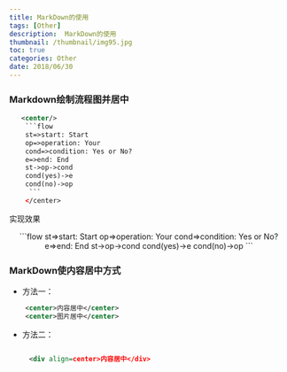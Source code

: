 ```yaml
---
title: MarkDown的使用
tags: [Other]
description:  MarkDown的使用
thumbnail: /thumbnail/img95.jpg
toc: true
categories: Other
date: 2018/06/30
---
```


### Markdown绘制流程图并居中

```xml
   <center/>
    ```flow
    st=>start: Start
    op=>operation: Your
    cond=>condition: Yes or No?
    e=>end: End
    st->op->cond
    cond(yes)->e
    cond(no)->op
     ```
    </center>

```

实现效果

   <center/>
```flow
    st=>start: Start
    op=>operation: Your
    cond=>condition: Yes or No?
    e=>end: End
    st->op->cond
    cond(yes)->e
    cond(no)->op
``` 
</center>


### MarkDown使内容居中方式

* 方法一：

```xml
    <center>内容居中</center>
    <center>图片居中</center>

```
* 方法二：
```xml

     <div align=center>内容居中</div>

```
